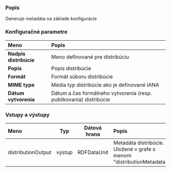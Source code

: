 ### Popis

Generuje metadáta na základe konfigurácie

### Konfiguračné parametre

| Meno | Popis |
|:----|:----|
|**Nadpis distribúcie** | Meno definované pre distribúciu |
|**Popis** | Popis distribúcie |
|**Formát** | Formát súboru distribúcie |
|**MIME type** | Média typ distribúcie ako je definované IANA |
|**Dátum vytvorenia** | Dátum a čas formálneho vytvorenia (resp. publikovania) distribúcie |

### Vstupy a výstupy

|Meno |Typ | Dátová hrana | Popis | Povinné |
|:--------|:------:|:------:|:-------------|:---------------------:|
|distributionOutput |výstup |RDFDataUnit | Metadáta distribúcie. Uložené v grafe s menom "distributionMetadata" |áno|
